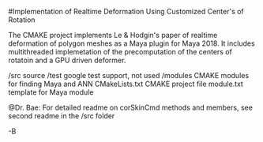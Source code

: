 #Implementation of Realtime Deformation Using Customized Center's of Rotation

The CMAKE project implements Le & Hodgin's paper of realtime deformation of polygon meshes as a Maya plugin for Maya 2018. It includes multithreaded implemetation of the precomputation of the centers of rotatoin and a GPU driven deformer.

/src source
/test google test support, not used
/modules CMAKE modules for finding Maya and ANN
CMakeLists.txt CMAKE project file
module.txt template for Maya module

@Dr. Bae:
For detailed readme on corSkinCmd methods and members, see second
readme in the /src folder

-B